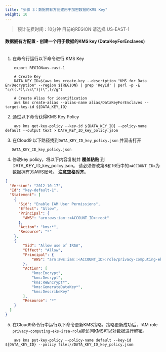 ```yaml
---
title: "步骤 3：数据拥有方创建用于加密数据的KMS Key"
weight: 10
---
```


> 预计花费时间：10分钟
> 目前的REGION 请选择 US-EAST-1

#### 数据拥有方配置 - 创建一个用于数据的KMS key (DataKeyForEnclaves) <br /><br />

1. 在命令行运行以下命令进行 KMS Key <br />

```shell
    export REGION=us-east-1

    # Create Key
    DATA_KEY_ID=$(aws kms create-key --description "KMS for Data En/Decryption" --region ${REGION} | grep 'KeyId' | perl -p -E "s/((.*)\:\s\")|(\",)//g")
    
    # Create Alias for identification
    aws kms create-alias --alias-name alias/DataKeyForEnclaves --target-key-id ${DATA_KEY_ID}
```


2. 通过以下命令获得KMS Key Policy

```shell
    aws kms get-key-policy --key-id ${DATA_KEY_ID} --policy-name default --output text > DATA_KEY_ID_key_policy.json
```

3. 在Cloud9 以下路径找到`DATA_KEY_ID_key_policy.json` 并双击打开

```text
   DATA_KEY_ID_key_policy.json
```

4. 修改key policy，将以下内容复制并 __覆盖粘贴__ 到DATA_KEY_ID_key_policy.json。 请必须修改第8和16行中的`<ACCOUNT_ID>`为数据拥有方AWS账号。
   __注意空格对齐__。

```json
{
  "Version": "2012-10-17",
  "Id": "key-default-1",
  "Statement": [
    {
      "Sid": "Enable IAM User Permissions",
      "Effect": "Allow",
      "Principal": {
        "AWS": "arn:aws:iam::<ACCOUNT_ID>:root"
      },
      "Action": "kms:*",
      "Resource": "*"
    },
    {
        "Sid": "Allow use of IRSA",
        "Effect": "Allow",
        "Principal": {
            "AWS": "arn:aws:iam::<ACCOUNT_ID>:role/privacy-computing-eks-irsa-role"
        },
        "Action": [
            "kms:Encrypt",
            "kms:Decrypt",
            "kms:ReEncrypt*",
            "kms:GenerateDataKey*",
            "kms:DescribeKey"
        ],
        "Resource": "*"
    }
  ]
}

```

5. 在Cloud9命令行中运行以下命令更新KMS策略。策略更新成功后，IAM role `privacy-computing-eks-irsa-role`能访问KMS可以对数据进行解密。

```shell
    aws kms put-key-policy --policy-name default --key-id ${DATA_KEY_ID} --policy file://DATA_KEY_ID_key_policy.json
```